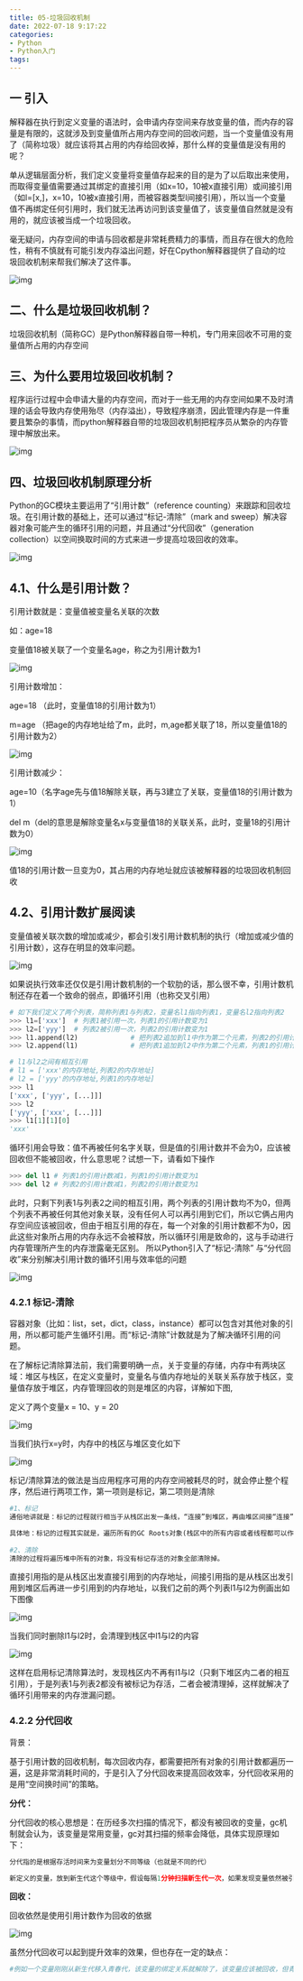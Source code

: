 ```yaml
---
title: 05-垃圾回收机制
date: 2022-07-18 9:17:22
categories:
- Python
- Python入门
tags:
---
```


## 一 引入

 解释器在执行到定义变量的语法时，会申请内存空间来存放变量的值，而内存的容量是有限的，这就涉及到变量值所占用内存空间的回收问题，当一个变量值没有用了（简称垃圾）就应该将其占用的内存给回收掉，那什么样的变量值是没有用的呢？

单从逻辑层面分析，我们定义变量将变量值存起来的目的是为了以后取出来使用，而取得变量值需要通过其绑定的直接引用（如x=10，10被x直接引用）或间接引用（如l=[x,]，x=10，10被x直接引用，而被容器类型l间接引用），所以当一个变量值不再绑定任何引用时，我们就无法再访问到该变量值了，该变量值自然就是没有用的，就应该被当成一个垃圾回收。

毫无疑问，内存空间的申请与回收都是非常耗费精力的事情，而且存在很大的危险性，稍有不慎就有可能引发内存溢出问题，好在Cpython解释器提供了自动的垃圾回收机制来帮我们解决了这件事。

![img](https://pic4.zhimg.com/80/v2-fdd6ee1176778e295514ae8f3d0d6053_720w.jpg)

## 二、什么是垃圾回收机制？

垃圾回收机制（简称GC）是Python解释器自带一种机，专门用来回收不可用的变量值所占用的内存空间

## 三、为什么要用垃圾回收机制？

程序运行过程中会申请大量的内存空间，而对于一些无用的内存空间如果不及时清理的话会导致内存使用殆尽（内存溢出），导致程序崩溃，因此管理内存是一件重要且繁杂的事情，而python解释器自带的垃圾回收机制把程序员从繁杂的内存管理中解放出来。

![img](https://pic2.zhimg.com/80/v2-1dade7ff0e1a23520534e517b2cde6b1_720w.jpg)

## 四、垃圾回收机制原理分析

Python的GC模块主要运用了“引用计数”（reference counting）来跟踪和回收垃圾。在引用计数的基础上，还可以通过“标记-清除”（mark and sweep）解决容器对象可能产生的循环引用的问题，并且通过“分代回收”（generation collection）以空间换取时间的方式来进一步提高垃圾回收的效率。

![img](https://pic1.zhimg.com/80/v2-d0747b871d71091eff8ab5b0ebb6b3b0_720w.jpg)

## 4.1、什么是引用计数？

引用计数就是：变量值被变量名关联的次数

如：age=18

变量值18被关联了一个变量名age，称之为引用计数为1

![img](https://pic3.zhimg.com/80/v2-89915f2dc64db1fe79ce739a233bb09a_720w.jpg)

引用计数增加：

age=18 （此时，变量值18的引用计数为1）

m=age （把age的内存地址给了m，此时，m,age都关联了18，所以变量值18的引用计数为2）

![img](https://pic4.zhimg.com/80/v2-8a46e8993c193017bbbbca370ce6970b_720w.jpg)

引用计数减少：

age=10（名字age先与值18解除关联，再与3建立了关联，变量值18的引用计数为1）

del m（del的意思是解除变量名x与变量值18的关联关系，此时，变量18的引用计数为0）

![img](https://pic3.zhimg.com/80/v2-6d0ed3fa462194215235ae22888b373a_720w.jpg)

值18的引用计数一旦变为0，其占用的内存地址就应该被解释器的垃圾回收机制回收

## 4.2、引用计数扩展阅读

变量值被关联次数的增加或减少，都会引发引用计数机制的执行（增加或减少值的引用计数），这存在明显的效率问题。

![img](https://pic1.zhimg.com/80/v2-2876d1bad8466226f58b1edcb84714a0_720w.jpg)

如果说执行效率还仅仅是引用计数机制的一个软肋的话，那么很不幸，引用计数机制还存在着一个致命的弱点，即循环引用（也称交叉引用）

```python
# 如下我们定义了两个列表，简称列表1与列表2，变量名l1指向列表1，变量名l2指向列表2
>>> l1=['xxx']  # 列表1被引用一次，列表1的引用计数变为1   
>>> l2=['yyy']  # 列表2被引用一次，列表2的引用计数变为1   
>>> l1.append(l2)             # 把列表2追加到l1中作为第二个元素，列表2的引用计数变为2
>>> l2.append(l1)             # 把列表1追加到l2中作为第二个元素，列表1的引用计数变为2

# l1与l2之间有相互引用
# l1 = ['xxx'的内存地址,列表2的内存地址]
# l2 = ['yyy'的内存地址,列表1的内存地址]
>>> l1
['xxx', ['yyy', [...]]]
>>> l2
['yyy', ['xxx', [...]]]
>>> l1[1][1][0]
'xxx'
```

循环引用会导致：值不再被任何名字关联，但是值的引用计数并不会为0，应该被回收但不能被回收，什么意思呢？试想一下，请看如下操作

```python
>>> del l1 # 列表1的引用计数减1，列表1的引用计数变为1
>>> del l2 # 列表2的引用计数减1，列表2的引用计数变为1
```

此时，只剩下列表1与列表2之间的相互引用，两个列表的引用计数均不为0，但两个列表不再被任何其他对象关联，没有任何人可以再引用到它们，所以它俩占用内存空间应该被回收，但由于相互引用的存在，每一个对象的引用计数都不为0，因此这些对象所占用的内存永远不会被释放，所以循环引用是致命的，这与手动进行内存管理所产生的内存泄露毫无区别。 所以Python引入了“标记-清除” 与“分代回收”来分别解决引用计数的循环引用与效率低的问题

![img](https://pic1.zhimg.com/80/v2-3c62f9500a8809200caa264257b93b14_720w.jpg)

### 4.2.1 标记-清除

容器对象（比如：list，set，dict，class，instance）都可以包含对其他对象的引用，所以都可能产生循环引用。而“标记-清除”计数就是为了解决循环引用的问题。

在了解标记清除算法前，我们需要明确一点，关于变量的存储，内存中有两块区域：堆区与栈区，在定义变量时，变量名与值内存地址的关联关系存放于栈区，变量值存放于堆区，内存管理回收的则是堆区的内容，详解如下图,

定义了两个变量x = 10、y = 20

![img](https://pic1.zhimg.com/80/v2-73d5845ef7dc5a403333d2099d456fc0_720w.jpg)

当我们执行x=y时，内存中的栈区与堆区变化如下

![img](https://pic1.zhimg.com/80/v2-9ec5b20fd2c2d2e9c90194d57bcf7778_720w.jpg)

标记/清除算法的做法是当应用程序可用的内存空间被耗尽的时，就会停止整个程序，然后进行两项工作，第一项则是标记，第二项则是清除

```python
#1、标记
通俗地讲就是：标记的过程就行相当于从栈区出发一条线，“连接”到堆区，再由堆区间接“连接”到其他地址，凡是被这条自栈区起始的线连接到内存空间都属于可以访达的，会被标记为存活

具体地：标记的过程其实就是，遍历所有的GC Roots对象(栈区中的所有内容或者线程都可以作为GC Roots对象），然后将所有GC Roots的对象可以直接或间接访问到的对象标记为存活的对象，其余的均为非存活对象，应该被清除。
                          
#2、清除
清除的过程将遍历堆中所有的对象，将没有标记存活的对象全部清除掉。
```

直接引用指的是从栈区出发直接引用到的内存地址，间接引用指的是从栈区出发引用到堆区后再进一步引用到的内存地址，以我们之前的两个列表l1与l2为例画出如下图像

![img](https://pic3.zhimg.com/80/v2-1bfee07a84fc747da5980d990430d10a_720w.jpg)

当我们同时删除l1与l2时，会清理到栈区中l1与l2的内容

![img](https://pic2.zhimg.com/80/v2-509de2bd1adfb0566368719c73620fbd_720w.jpg)

这样在启用标记清除算法时，发现栈区内不再有l1与l2（只剩下堆区内二者的相互引用），于是列表1与列表2都没有被标记为存活，二者会被清理掉，这样就解决了循环引用带来的内存泄漏问题。

### 4.2.2 分代回收

背景：

基于引用计数的回收机制，每次回收内存，都需要把所有对象的引用计数都遍历一遍，这是非常消耗时间的，于是引入了分代回收来提高回收效率，分代回收采用的是用“空间换时间”的策略。

**分代：**

分代回收的核心思想是：在历经多次扫描的情况下，都没有被回收的变量，gc机制就会认为，该变量是常用变量，gc对其扫描的频率会降低，具体实现原理如下：

```python
分代指的是根据存活时间来为变量划分不同等级（也就是不同的代）

新定义的变量，放到新生代这个等级中，假设每隔1分钟扫描新生代一次，如果发现变量依然被引用，那么该对象的权重（权重本质就是个整数）加一，当变量的权重大于某个设定得值（假设为3），会将它移动到更高一级的青春代，青春代的gc扫描的频率低于新生代（扫描时间间隔更长），假设5分钟扫描青春代一次，这样每次gc需要扫描的变量的总个数就变少了，节省了扫描的总时间，接下来，青春代中的对象，也会以同样的方式被移动到老年代中。也就是等级（代）越高，被垃圾回收机制扫描的频率越低
```

**回收：**

回收依然是使用引用计数作为回收的依据

![img](https://pic1.zhimg.com/80/v2-2458685b385b338192d6b90628ed92a8_720w.jpg)

虽然分代回收可以起到提升效率的效果，但也存在一定的缺点：

```python
#例如一个变量刚刚从新生代移入青春代，该变量的绑定关系就解除了，该变量应该被回收，但青春代的扫描频率低于新生代，
```